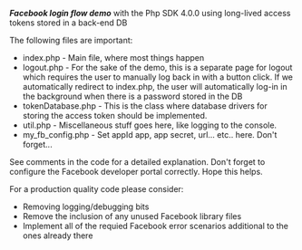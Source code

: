 
***Facebook login flow demo*** with the Php SDK 4.0.0 using long-lived access tokens stored in a back-end DB

The following files are important:
* index.php     - Main file, where most things happen
* logout.php    - For the sake of the demo, this is a separate page for logout which requires the user to manually log back in with a button click. If we automatically redirect to index.php, the user will  automatically log-in in the background when there is a password stored in the DB
* tokenDatabase.php - This is the class where database drivers for storing the access token should be implemented.
* util.php          - Miscellaneous stuff goes here, like logging to the console.
* my_fb_config.php  - Set appId app, app secret, url... etc.. here. Don't forget...


See comments in the code for a detailed explanation. Don't forget to configure the Facebook developer portal correctly. Hope this helps.


For a production quality code please consider:
* Removing logging/debugging bits
* Remove the inclusion of any unused Facebook library files
* Implement all of the requied Facebook error scenarios additional to the ones already there
